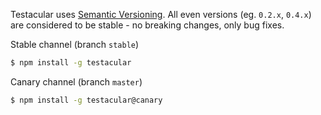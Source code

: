 Testacular uses [Semantic Versioning]. All even versions (eg. `0.2.x`,
`0.4.x`) are considered to be stable - no breaking changes, only bug
fixes.

Stable channel (branch `stable`)
```bash
$ npm install -g testacular
```

Canary channel (branch `master`)
```bash
$ npm install -g testacular@canary
```

[Semantic Versioning]: http://semver.org/